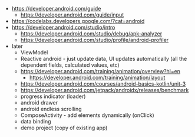 * https://developer.android.com/guide
    * https://developer.android.com/guide/input
* https://codelabs.developers.google.com/?cat=android
* https://developer.android.com/studio/intro
	* https://developer.android.com/studio/debug/apk-analyzer
	* https://developer.android.com/studio/profile/android-profiler
* later
    * ViewModel
    * Reactive android - just update data, UI updates automatically (all the dependent fields, calculated values, etc)
    * https://developer.android.com/training/animation/overview?hl=en
        * https://developer.android.com/training/animation/layout
    * https://developer.android.com/courses/android-basics-kotlin/unit-3
    * https://developer.android.com/jetpack/androidx/releases/benchmark
    * progress indicator (loader)
    * android drawer
    * android endless scrolling
    * ComposeActivity - add elements dynamically (onClick)
    * data binding
    * demo project (copy of existing app)
    